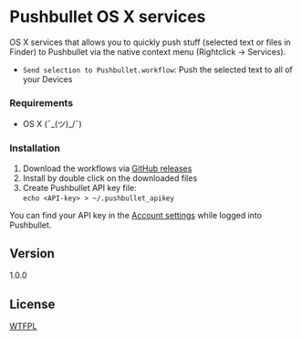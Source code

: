 Pushbullet OS X services
========================

OS X services that allows you to quickly push stuff (selected text or files in Finder) to Pushbullet via the native context menu (Rightclick -> Services).

* `Send selection to Pushbullet.workflow`: Push the selected text to all of your Devices

### Requirements

* OS X (¯\_(ツ)_/¯)

### Installation

1. Download the workflows via [GitHub releases](https://github.com/frdmn/pushbullet-osx-services/releases)
2. Install by double click on the downloaded files
3. Create Pushbullet API key file:  
  `echo <API-key> > ~/.pushbullet_apikey`

You can find your API key in the [Account settings](https://www.pushbullet.com/account) while logged into Pushbullet.

## Version

1.0.0

## License

[WTFPL](LICENSE)

